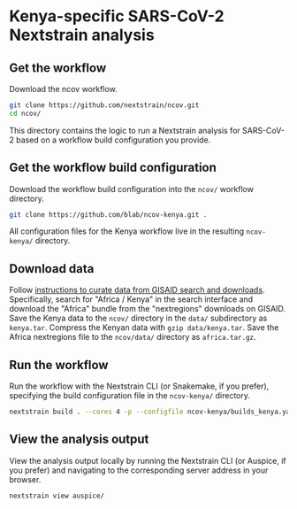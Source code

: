 # Kenya-specific SARS-CoV-2 Nextstrain analysis

## Get the workflow

Download the ncov workflow.

``` bash
git clone https://github.com/nextstrain/ncov.git
cd ncov/
```

This directory contains the logic to run a Nextstrain analysis for SARS-CoV-2 based on a workflow build configuration you provide.

## Get the workflow build configuration

Download the workflow build configuration into the `ncov/` workflow directory.

``` bash
git clone https://github.com/blab/ncov-kenya.git .
```

All configuration files for the Kenya workflow live in the resulting `ncov-kenya/` directory.

## Download data

Follow [instructions to curate data from GISAID search and downloads](https://docs.nextstrain.org/projects/ncov/en/latest/analysis/data-prep.html#curate-data-from-gisaid-search-and-downloads).
Specifically, search for "Africa / Kenya" in the search interface and download the "Africa" bundle from the "nextregions" downloads on GISAID.
Save the Kenya data to the `ncov/` directory in the `data/` subdirectory as `kenya.tar`.
Compress the Kenyan data with `gzip data/kenya.tar`.
Save the Africa nextregions file to the `ncov/data/` directory as `africa.tar.gz`.

## Run the workflow

Run the workflow with the Nextstrain CLI (or Snakemake, if you prefer), specifying the build configuration file in the `ncov-kenya/` directory.

``` bash
nextstrain build . --cores 4 -p --configfile ncov-kenya/builds_kenya.yaml
```

## View the analysis output

View the analysis output locally by running the Nextstrain CLI (or Auspice, if you prefer) and navigating to the corresponding server address in your browser.

``` bash
nextstrain view auspice/
```
